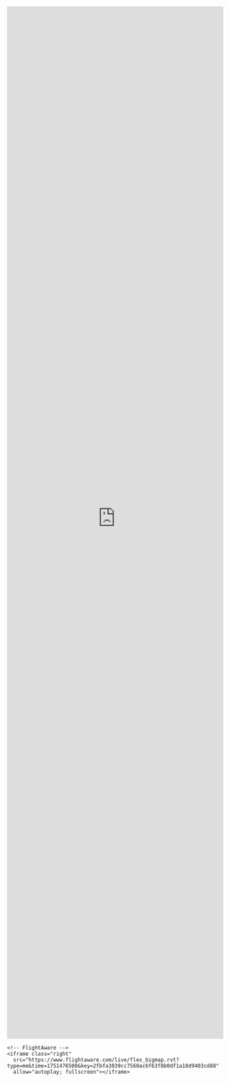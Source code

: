 
<!doctype html>
<html>
  <head>
    <meta charset="utf-8" />
    <meta name="viewport" content="width=device-width,initial-scale=1" />
    <title>Camera + FlightAware</title>
    <style>
      html,body{height:100%;margin:0}
      .wrap{display:flex;height:100vh;width:100vw}
      .left,.right{height:100%;border:0}
      .left{flex:6}   /* Avigilon wider */
      .right{flex:4}  /* FlightAware narrower */
      @media (max-aspect-ratio: 4/5){ /* if portrait-ish screen, stack */
        .wrap{flex-direction:column}
        .left,.right{width:100%}
        .left{height:60vh}
        .right{height:40vh}
      }
    </style>
  </head>
  <body>
    <!-- Avigilon -->
    <iframe class="left"
      src="https://click-bond.us4.alta.avigilon.com/videoview/82907d0a-9e52-4591-a79a-50c7aa64f193?site=cbaf39c8-6671-4555-bde0-fa10c49f4217"
      allow="autoplay; fullscreen"></iframe>

    <!-- FlightAware -->
    <iframe class="right"
      src="https://www.flightaware.com/live/flex_bigmap.rvt?type=me&time=1751476500&key=2fbfa3039cc7560ac6f63f8b0df1a18d9403cd88"
      allow="autoplay; fullscreen"></iframe>
  </body>
</html>
